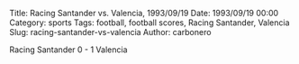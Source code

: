 Title: Racing Santander vs. Valencia, 1993/09/19
Date: 1993/09/19 00:00
Category: sports
Tags: football, football scores, Racing Santander, Valencia
Slug: racing-santander-vs-valencia
Author: carbonero


Racing Santander 0 - 1 Valencia
